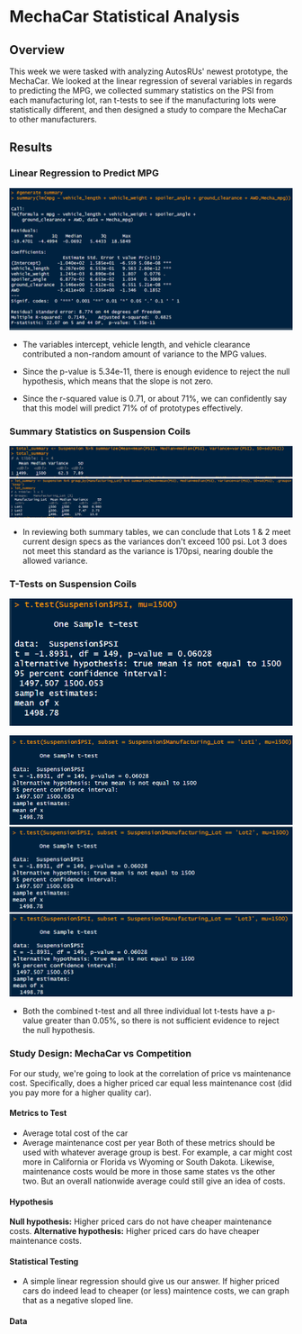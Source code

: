 # MechaCar Statistical Analysis

## **Overview**

This week we were tasked with analyzing AutosRUs' newest prototype, the MechaCar. We looked at the linear regression of several variables in regards to predicting the MPG, we collected summary statistics on the PSI from each manufacturing lot, ran t-tests to see if the manufacturing lots were statistically different, and then designed a study to compare the MechaCar to other manufacturers.

## **Results**

### Linear Regression to Predict MPG
![Linear Regression Results](https://github.com/Nacho567/MechaCar_Statistical_Analysis/blob/90c88d3ea11bcd30d6e7413d6b6bb9740721743a/Resources/mpg_summary.png)

- The variables intercept, vehicle length, and vehicle clearance contributed a non-random amount of variance to the MPG values.

- Since the p-value is 5.34e-11, there is enough evidence to reject the null hypothesis, which means that the slope is not zero.

- Since the r-squared value is 0.71, or about 71%, we can confidently say that this model will predict 71% of of prototypes effectively.

### Summary Statistics on Suspension Coils
![Summary Statistics Results](https://github.com/Nacho567/MechaCar_Statistical_Analysis/blob/90c88d3ea11bcd30d6e7413d6b6bb9740721743a/Resources/total_summary.png)
![Lot Summary Statistics](https://github.com/Nacho567/MechaCar_Statistical_Analysis/blob/90c88d3ea11bcd30d6e7413d6b6bb9740721743a/Resources/lot_summary.png)

- In reviewing both summary tables, we can conclude that Lots 1 & 2 meet current design specs as the variances don't exceed 100 psi. Lot 3 does not meet this standard as the variance is 170psi, nearing double the allowed variance.

### T-Tests on Suspension Coils
![T-test results](https://github.com/Nacho567/MechaCar_Statistical_Analysis/blob/90c88d3ea11bcd30d6e7413d6b6bb9740721743a/Resources/suspension_ttest.png)

![Lot 1 T-test](https://github.com/Nacho567/MechaCar_Statistical_Analysis/blob/90c88d3ea11bcd30d6e7413d6b6bb9740721743a/Resources/lot1_ttest.png)
![Lot 2 T-test](https://github.com/Nacho567/MechaCar_Statistical_Analysis/blob/90c88d3ea11bcd30d6e7413d6b6bb9740721743a/Resources/lot2_ttest.png)
![Lot 3 T-test](https://github.com/Nacho567/MechaCar_Statistical_Analysis/blob/90c88d3ea11bcd30d6e7413d6b6bb9740721743a/Resources/lot3_ttest.png)

- Both the combined t-test and all three individual lot t-tests have a p-value greater than 0.05%, so there is not sufficient evidence to reject the null hypothesis.

### Study Design: MechaCar vs Competition

For our study, we're going to look at the correlation of price vs maintenance cost. Specifically, does a higher priced car equal less maintenance cost (did you pay more for a higher quality car).

#### Metrics to Test

- Average total cost of the car
- Average maintenance cost per year
Both of these metrics should be used with whatever average group is best. For example, a car might cost more in California or Florida vs Wyoming or South Dakota. Likewise, maintenance costs would be more in those same states vs the other two. But an overall nationwide average could still give an idea of costs.

#### Hypothesis

**Null hypothesis:** Higher priced cars do not have cheaper maintenance costs.
**Alternative hypothesis:** Higher priced cars do have cheaper maintenance costs.

#### Statistical Testing

- A simple linear regression should give us our answer. If higher priced cars do indeed lead to cheaper (or less) maintence costs, we can graph that as a negative sloped line.

#### Data


